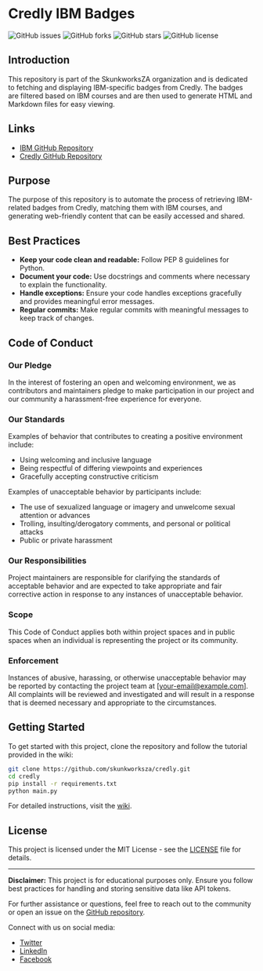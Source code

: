 # Credly IBM Badges

![GitHub issues](https://img.shields.io/github/issues/skunkworksza/credly)
![GitHub forks](https://img.shields.io/github/forks/skunkworksza/credly)
![GitHub stars](https://img.shields.io/github/stars/skunkworksza/credly)
![GitHub license](https://img.shields.io/github/license/skunkworksza/credly)

## Introduction

This repository is part of the SkunkworksZA organization and is dedicated to fetching and displaying IBM-specific badges from Credly. The badges are filtered based on IBM courses and are then used to generate HTML and Markdown files for easy viewing.

## Links

- [IBM GitHub Repository](https://github.com/IBM)
- [Credly GitHub Repository](https://github.com/Credly)

## Purpose

The purpose of this repository is to automate the process of retrieving IBM-related badges from Credly, matching them with IBM courses, and generating web-friendly content that can be easily accessed and shared.

## Best Practices

- **Keep your code clean and readable:** Follow PEP 8 guidelines for Python.
- **Document your code:** Use docstrings and comments where necessary to explain the functionality.
- **Handle exceptions:** Ensure your code handles exceptions gracefully and provides meaningful error messages.
- **Regular commits:** Make regular commits with meaningful messages to keep track of changes.

## Code of Conduct

### Our Pledge

In the interest of fostering an open and welcoming environment, we as contributors and maintainers pledge to make participation in our project and our community a harassment-free experience for everyone.

### Our Standards

Examples of behavior that contributes to creating a positive environment include:

- Using welcoming and inclusive language
- Being respectful of differing viewpoints and experiences
- Gracefully accepting constructive criticism

Examples of unacceptable behavior by participants include:

- The use of sexualized language or imagery and unwelcome sexual attention or advances
- Trolling, insulting/derogatory comments, and personal or political attacks
- Public or private harassment

### Our Responsibilities

Project maintainers are responsible for clarifying the standards of acceptable behavior and are expected to take appropriate and fair corrective action in response to any instances of unacceptable behavior.

### Scope

This Code of Conduct applies both within project spaces and in public spaces when an individual is representing the project or its community.

### Enforcement

Instances of abusive, harassing, or otherwise unacceptable behavior may be reported by contacting the project team at [your-email@example.com]. All complaints will be reviewed and investigated and will result in a response that is deemed necessary and appropriate to the circumstances.

## Getting Started

To get started with this project, clone the repository and follow the tutorial provided in the wiki:

```sh
git clone https://github.com/skunkworksza/credly.git
cd credly
pip install -r requirements.txt
python main.py
```

For detailed instructions, visit the [wiki](https://github.com/skunkworksza/credly/wiki).

## License

This project is licensed under the MIT License - see the [LICENSE](LICENSE) file for details.

---

**Disclaimer:** This project is for educational purposes only. Ensure you follow best practices for handling and storing sensitive data like API tokens.

For further assistance or questions, feel free to reach out to the community or open an issue on the [GitHub repository](https://github.com/skunkworksza/credly).

Connect with us on social media:
- [Twitter](https://twitter.com/skunkworksza)
- [LinkedIn](https://www.linkedin.com/company/skunkworksza)
- [Facebook](https://www.facebook.com/skunkworksza)
